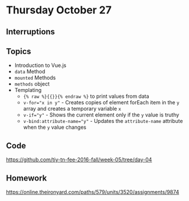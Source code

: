 # Thursday October 27

## Interruptions


## Topics

* Introduction to Vue.js
* `data` Method
* `mounted` Methods
* `methods` object
* Templating
  * `{% raw %}{{}}{% endraw %}` to print values from data
  * `v-for="x in y"` - Creates copies of element forEach item in the `y` array and creates a temporary variable `x`
  * `v-if="y"` - Shows the current element only if the `y` value is truthy
  * `v-bind:attribute-name="y"` - Updates the `attribute-name` attribute when the `y` value changes

## Code

https://github.com/tiy-tn-fee-2016-fall/week-05/tree/day-04

## Homework

https://online.theironyard.com/paths/579/units/3520/assignments/9874
